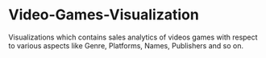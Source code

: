 # Video-Games-Visualization
Visualizations which contains sales analytics of videos games with respect to various aspects like Genre, Platforms, Names, Publishers and so on.
